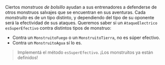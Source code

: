 Ciertos _monstruos de bolsillo_ ayudan a sus entrenadores a defenderse de otros monstruos salvajes que se encuentran en sus aventuras. Cada _monstruito_ es de un tipo distinto, y dependiendo del tipo de su oponente será la efectividad de sus ataques. Queremos saber si un `AtaqueElectrico` `esSuperEfectivo` contra distintos tipos de monstruo:

* Contra un `MonstruitoFuego` o un `MonstruitoTierra`, no es súper efectivo.
* Contra un `MonstruitoAgua` sí lo es.

> Implementá el método `esSuperEfectivo`. ¡Los monstruitos ya están definidos!